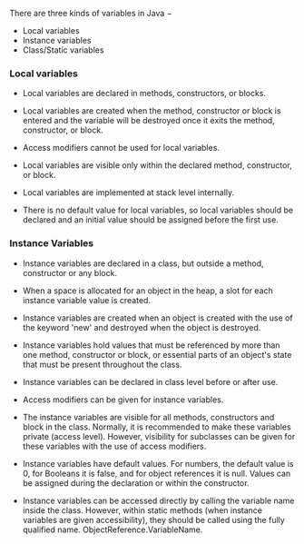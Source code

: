 There are three kinds of variables in Java −

- Local variables
- Instance variables
- Class/Static variables


### Local variables

- Local variables are declared in methods, constructors, or blocks.

- Local variables are created when the method, constructor or block is entered and the variable will be destroyed once it exits the method, constructor, or block.

- Access modifiers cannot be used for local variables.

- Local variables are visible only within the declared method, constructor, or block.
  
- Local variables are implemented at stack level internally.

- There is no default value for local variables, so local variables should be declared and an initial value should be assigned before the first use.

### Instance Variables

- Instance variables are declared in a class, but outside a method, constructor or any block.

- When a space is allocated for an object in the heap, a slot for each instance variable value is created.

- Instance variables are created when an object is created with the use of the keyword 'new' and destroyed when the object is destroyed.

- Instance variables hold values that must be referenced by more than one method, constructor or block, or essential parts of an object's state that must be present throughout the class.

- Instance variables can be declared in class level before or after use.

- Access modifiers can be given for instance variables.

- The instance variables are visible for all methods, constructors and block in the class. Normally, it is recommended to make these variables private (access level). However, visibility for subclasses can be given for these variables with the use of access modifiers.

- Instance variables have default values. For numbers, the default value is 0, for Booleans it is false, and for object references it is null. Values can be assigned during the declaration or within the constructor.

- Instance variables can be accessed directly by calling the variable name inside the class. However, within static methods (when instance variables are given accessibility), they should be called using the fully qualified name. ObjectReference.VariableName.
